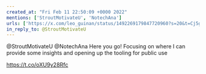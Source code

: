 ```yaml
---
created_at: "Fri Feb 11 22:50:09 +0000 2022"
mentions: ['StroutMotivateU', 'NotechAna']
urls: ['https://x.com/leo_guinan/status/1492269179847720960?s=20&t=Cj5gmbYA7btrj-YQF4v4aQ']
in_reply_to: @StroutMotivateU
---
```


@StroutMotivateU @NotechAna Here you go! Focusing on where I can provide some insights and opening up the tooling for public use

https://t.co/oXU9y28Rfc